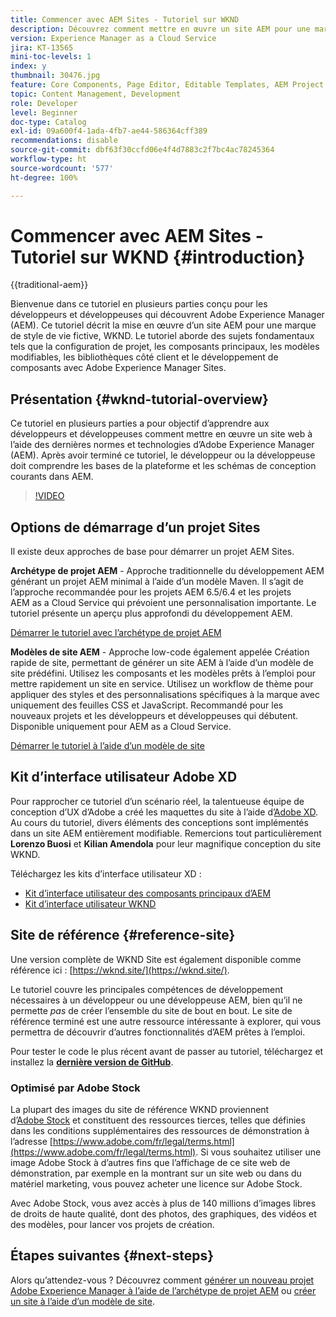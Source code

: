 ```yaml
---
title: Commencer avec AEM Sites - Tutoriel sur WKND
description: Découvrez comment mettre en œuvre un site AEM pour une marque de style de vie fictive appelée WKND. Découvrez les sujets Experience Manager fondamentaux tels que la configuration de projet, les archétypes Maven, les composants principaux, les modèles modifiables, les bibliothèques clientes et le développement de composants.
version: Experience Manager as a Cloud Service
jira: KT-13565
mini-toc-levels: 1
index: y
thumbnail: 30476.jpg
feature: Core Components, Page Editor, Editable Templates, AEM Project Archetype
topic: Content Management, Development
role: Developer
level: Beginner
doc-type: Catalog
exl-id: 09a600f4-1ada-4fb7-ae44-586364cff389
recommendations: disable
source-git-commit: dbf63f30ccfd06e4f4d7883c2f7bc4ac78245364
workflow-type: ht
source-wordcount: '577'
ht-degree: 100%

---
```


# Commencer avec AEM Sites - Tutoriel sur WKND {#introduction}

{{traditional-aem}}

Bienvenue dans ce tutoriel en plusieurs parties conçu pour les développeurs et développeuses qui découvrent Adobe Experience Manager (AEM). Ce tutoriel décrit la mise en œuvre d’un site AEM pour une marque de style de vie fictive, WKND. Le tutoriel aborde des sujets fondamentaux tels que la configuration de projet, les composants principaux, les modèles modifiables, les bibliothèques côté client et le développement de composants avec Adobe Experience Manager Sites.

## Présentation {#wknd-tutorial-overview}

Ce tutoriel en plusieurs parties a pour objectif d’apprendre aux développeurs et développeuses comment mettre en œuvre un site web à l’aide des dernières normes et technologies d’Adobe Experience Manager (AEM). Après avoir terminé ce tutoriel, le développeur ou la développeuse doit comprendre les bases de la plateforme et les schémas de conception courants dans AEM.

>[!VIDEO](https://video.tv.adobe.com/v/35576?quality=12&learn=on&captions=fre_fr)

## Options de démarrage d’un projet Sites

Il existe deux approches de base pour démarrer un projet AEM Sites.

**Archétype de projet AEM** - Approche traditionnelle du développement AEM générant un projet AEM minimal à l’aide d’un modèle Maven. Il s’agit de l’approche recommandée pour les projets AEM 6.5/6.4 et les projets AEM as a Cloud Service qui prévoient une personnalisation importante. Le tutoriel présente un aperçu plus approfondi du développement AEM.

[Démarrer le tutoriel avec l’archétype de projet AEM](./project-archetype/overview.md)

**Modèles de site AEM** - Approche low-code également appelée Création rapide de site, permettant de générer un site AEM à l’aide d’un modèle de site prédéfini. Utilisez les composants et les modèles prêts à l’emploi pour mettre rapidement un site en service. Utilisez un workflow de thème pour appliquer des styles et des personnalisations spécifiques à la marque avec uniquement des feuilles CSS et JavaScript. Recommandé pour les nouveaux projets et les développeurs et développeuses qui débutent. Disponible uniquement pour AEM as a Cloud Service.

[Démarrer le tutoriel à l’aide d’un modèle de site](./site-template/create-site.md)

## Kit d’interface utilisateur Adobe XD

Pour rapprocher ce tutoriel d’un scénario réel, la talentueuse équipe de conception d’UX d’Adobe a créé les maquettes du site à l’aide d’[Adobe XD](https://www.adobe.com/fr/products/xd.html). Au cours du tutoriel, divers éléments des conceptions sont implémentés dans un site AEM entièrement modifiable. Remercions tout particulièrement **Lorenzo Buosi** et **Kilian Amendola** pour leur magnifique conception du site WKND.

Téléchargez les kits d’interface utilisateur XD :

* [Kit d’interface utilisateur des composants principaux d’AEM](assets/overview/AEM-CoreComponents-UI-Kit.xd)
* [Kit d’interface utilisateur WKND](https://github.com/adobe/aem-guides-wknd/releases/download/aem-guides-wknd-0.0.2/AEM_UI-kit-WKND.xd)

## Site de référence {#reference-site}

Une version complète de WKND Site est également disponible comme référence ici : [https://wknd.site/](https://wknd.site/).

Le tutoriel couvre les principales compétences de développement nécessaires à un développeur ou une développeuse AEM, bien qu’il ne permette *pas* de créer l’ensemble du site de bout en bout. Le site de référence terminé est une autre ressource intéressante à explorer, qui vous permettra de découvrir d’autres fonctionnalités d’AEM prêtes à l’emploi.

Pour tester le code le plus récent avant de passer au tutoriel, téléchargez et installez la **[dernière version de GitHub](https://github.com/adobe/aem-guides-wknd/releases/latest)**.

### Optimisé par Adobe Stock

La plupart des images du site de référence WKND proviennent d’[Adobe Stock](https://stock.adobe.com/fr) et constituent des ressources tierces, telles que définies dans les conditions supplémentaires des ressources de démonstration à l’adresse [https://www.adobe.com/fr/legal/terms.html](https://www.adobe.com/fr/legal/terms.html). Si vous souhaitez utiliser une image Adobe Stock à d’autres fins que l’affichage de ce site web de démonstration, par exemple en la montrant sur un site web ou dans du matériel marketing, vous pouvez acheter une licence sur Adobe Stock.

Avec Adobe Stock, vous avez accès à plus de 140 millions d’images libres de droits de haute qualité, dont des photos, des graphiques, des vidéos et des modèles, pour lancer vos projets de création.

## Étapes suivantes {#next-steps}

Alors qu’attendez-vous ? Découvrez comment [générer un nouveau projet Adobe Experience Manager à l’aide de l’archétype de projet AEM](./project-archetype/overview.md) ou [créer un site à l’aide d’un modèle de site](./site-template/create-site.md).
